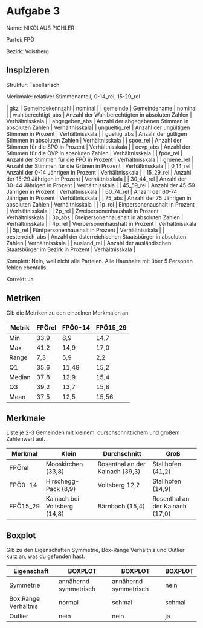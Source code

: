 # Aufgabe 3
Name: NIKOLAUS PICHLER

Partei: FPÖ

Bezirk: Voistberg

## Inspizieren

Struktur: Tabellarisch

Merkmale: relativer Stimmenanteil, 0-14_rel, 15-29_rel

| gkz | Gemeindekennzahl | nominal |
| gemeinde | Gemeindename | nominal |
| wahlberechtigt_abs | Anzahl der Wahlberechtigten in absoluten Zahlen | Verhältnisskala |
| abgegeben_abs | Anzahl der abgegebenen Stimmen in absoluten Zahlen |  Verhältnisskala|
| ungueltig_rel | Anzahl der ungültigen Stimmen in Prozent | Verhältnisskala |
| gueltig_abs | Anzahl der gütligen Stimmen in absoluten Zahlen | Verhältnisskala |
| spoe_rel | Anzahl der Stimmen für die SPÖ in Prozent | Verhältnisskala |
| oevp_abs | Anzahl der Stimmen für die ÖVP in absoluten Zahlen | Verhältnisskala |
| fpoe_rel | Anzahl der Stimmen für die FPÖ in Prozent | Verhältnisskala |
| gruene_rel | Anzahl der Stimmen für die Grünen in Prozent | Verhältnisskala |
| 0_14_rel | Anzahl der 0-14 Jährigen in Prozent | Verhältnisskala |
| 15_29_rel | Anzahl der 15-29 Jährigen in Prozent | Verhältnisskala |
| 30_44_rel | Anzahl der 30-44 Jährigen in Prozent | Verhältnisskala |
| 45_59_rel | Anzahl der 45-59 Jährigen in Prozent | Verhältnisskala |
| 60_74_rel | Anzahl der 60-74 Jährigen in Prozent | Verhältnisskala |
| 75_abs | Anzahl der 75 Jährigen in absoluten Zahlen | Verhältnisskala |
| 1p_rel | Einpersonenaushalt in Prozent | Verhältnisskala |
| 2p_rel | Zweipersonenhaushalt in Prozent | Verhältnisskala |
| 3p_abs | Dreipersonenhaushalt in absoluten Zahlen | Verhältnisskala |
| 4p_rel | Vierpersonenhaushalt in Prozent | Verhältnisskala |
| 5p_rel | Fünfpersonenhaushalt in Prozent | Verhältnisskala |
| oesterreich_abs | Anzahl der österreichischen Staatsbürger in absoluten Zahlen | Verhältnisskala |
| ausland_rel | Anzahl der ausländischen Staatsbürger im Bezirk in Prozent | Verhältnisskala |

Komplett: Nein, weil nicht alle Parteien. Alle Haushalte mit über 5 Personen fehlen ebenfalls.

Korrekt: Ja

## Metriken

Gib die Metriken zu den einzelnen Merkmalen an.

| Metrik | FPÖrel | FPÖ0-14 | FPÖ15_29 |
|--------|---------|---------|---------|
| Min | 33,9 | 8,9  | 14,7 |
| Max | 41,2  | 14,9  | 17,0 |
| Range | 7,3 | 5,9 | 2,2 |
| Q1 | 35,6 | 11,49 | 15,2 |
| Median | 37,8 | 12,9 | 15,4 |
| Q3 | 39,2 | 13,7 | 15,8 |
| Mean | 37,5 | 12,5  | 15,56 |


## Merkmale

Liste je 2-3 Gemeinden mit kleinem, durschschnittlichem und großem Zahlenwert auf.

| Merkmal | Klein | Durchschnitt | Groß |
|---------|-------|--------------|------|
| FPÖrel | Mooskirchen (33,8) | Rosenthal an der Kainach (39,3)  | Stallhofen (41,2) |
| FPÖ0-14 | Hirschegg-Pack (8,9)| Voitsberg 12,2  | Stallhofen (14,9) |
| FPÖ15_29 | Kainach bei Voitsberg (14,8) | Bärnbach (15,4) | Rosenthal an der Kainach (17,0) |

## Boxplot

Gib zu den Eigenschaften Symmetrie, Box-Range Verhältnis und Outlier kurz an, was du gefunden hast.

| Eigenschaft | BOXPLOT | BOXPLOT | BOXPLOT |
|-------------|---------|---------|---------|
| Symmetrie | annähernd symmetrisch | annähernd symmetrisch | nein |
| Box:Range Verhältnis | normal | schmal | schmal |
| Outlier | nein | nein | ja |

